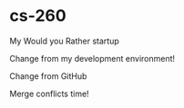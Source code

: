 # cs-260
My Would you Rather startup

Change from my development environment!

Change from GitHub

Merge conflicts time!
